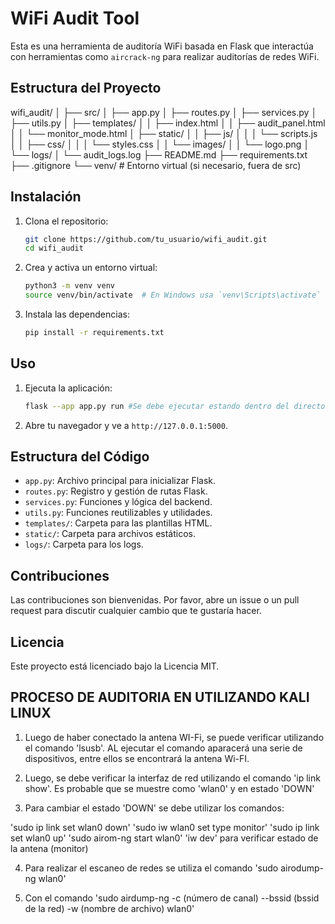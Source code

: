 # WiFi Audit Tool

Esta es una herramienta de auditoría WiFi basada en Flask que interactúa con herramientas como `aircrack-ng` para realizar auditorías de redes WiFi.

## Estructura del Proyecto
wifi_audit/
│
├── src/
│   ├── app.py
│   ├── routes.py
│   ├── services.py
│   ├── utils.py
│   ├── templates/
│   │   ├── index.html
│   │   ├── audit_panel.html
│   │   └── monitor_mode.html
│   ├── static/
│   │   ├── js/
│   │   │   └── scripts.js
│   │   ├── css/
│   │   │   └── styles.css
│   │   └── images/
│   │       └── logo.png
│   └── logs/
│       └── audit_logs.log
├── README.md
├── requirements.txt
├── .gitignore
└── venv/  # Entorno virtual (si necesario, fuera de src)


## Instalación

1. Clona el repositorio:
    ```bash
    git clone https://github.com/tu_usuario/wifi_audit.git
    cd wifi_audit
    ```

2. Crea y activa un entorno virtual:
    ```bash
    python3 -m venv venv
    source venv/bin/activate  # En Windows usa `venv\Scripts\activate`
    ```

3. Instala las dependencias:
    ```bash
    pip install -r requirements.txt
    ```

## Uso

1. Ejecuta la aplicación:
    ```bash
    flask --app app.py run #Se debe ejecutar estando dentro del directorio del archivo
    ```

2. Abre tu navegador y ve a `http://127.0.0.1:5000`.

## Estructura del Código

- `app.py`: Archivo principal para inicializar Flask.
- `routes.py`: Registro y gestión de rutas Flask.
- `services.py`: Funciones y lógica del backend.
- `utils.py`: Funciones reutilizables y utilidades.
- `templates/`: Carpeta para las plantillas HTML.
- `static/`: Carpeta para archivos estáticos.
- `logs/`: Carpeta para los logs.

## Contribuciones

Las contribuciones son bienvenidas. Por favor, abre un issue o un pull request para discutir cualquier cambio que te gustaría hacer.

## Licencia

Este proyecto está licenciado bajo la Licencia MIT.

## PROCESO DE AUDITORIA EN UTILIZANDO KALI LINUX

1. Luego de haber conectado la antena WI-Fi, se puede verificar utilizando el comando 'lsusb'. AL ejecutar el comando aparacerá una serie de dispositivos, entre ellos se encontrará la antena Wi-FI.

2. Luego, se debe verificar la interfaz de red utilizando el comando 'ip link show'. Es probable que se muestre como 'wlan0' y en estado 'DOWN'

3. Para cambiar el estado 'DOWN' se debe utilizar los comandos: 

'sudo ip link set wlan0 down'
'sudo iw wlan0 set type monitor'
'sudo ip link set wlan0 up'
'sudo airom-ng start wlan0'
'iw dev' para verificar estado de la antena (monitor)

4. Para realizar el escaneo de redes se utiliza el comando 'sudo airodump-ng wlan0'

5. Con el comando 'sudo airdump-ng -c (número de canal) --bssid (bssid de la red) -w (nombre de archivo) wlan0'
